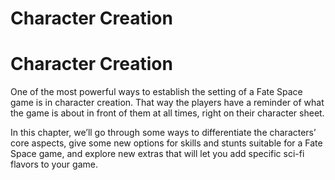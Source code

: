 # Character Creation

# Character Creation

One of the most powerful ways to establish the setting of a Fate Space game is in character creation. That way the players have a reminder of what the game is about in front of them at all times, right on their character sheet.

In this chapter, we’ll go through some ways to differentiate the characters’ core aspects, give some new options for skills and stunts suitable for a Fate Space game, and explore new extras that will let you add specific sci-fi flavors to your game.